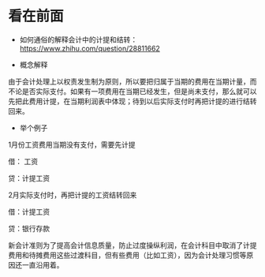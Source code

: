 看在前面
====

* 如何通俗的解释会计中的计提和结转：https://www.zhihu.com/question/28811662

* 概念解释

由于会计处理上以权责发生制为原则，所以要把归属于当期的费用在当期计量，而不论是否实际支付。如果有一项费用在当期已经发生，但是尚未支付，那么就可以先把此费用计提，在当期利润表中体现；待到以后实际支付时再把计提的进行结转回来。

* 举个例子

1月份工资费用当期没有支付，需要先计提

借： 工资

贷：计提工资

2月实际支付时，再把计提的工资结转回来

借：计提工资

贷：银行存款

新会计准则为了提高会计信息质量，防止过度操纵利润，在会计科目中取消了计提费用和待摊费用这些过渡科目，但有些费用（比如工资），因为会计处理习惯等原因还一直沿用着。
